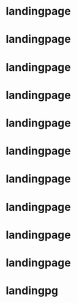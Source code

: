# landingpage
# landingpage
# landingpage
# landingpage
# landingpage
# landingpage
# landingpage
# landingpage
# landingpage
# landingpage
# landingpg
